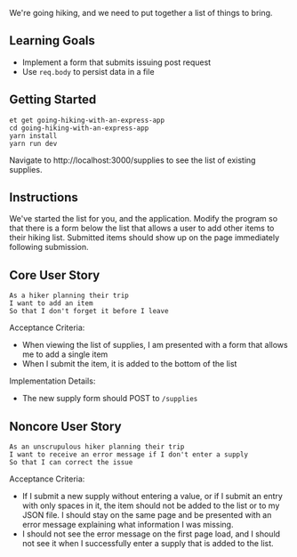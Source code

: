 We're going hiking, and we need to put together a list of things to bring.

## Learning Goals

* Implement a form that submits issuing post request
* Use `req.body` to persist data in a file

## Getting Started

```no-highlight
et get going-hiking-with-an-express-app
cd going-hiking-with-an-express-app
yarn install
yarn run dev
```

Navigate to http://localhost:3000/supplies to see the list of existing supplies.

## Instructions

We've started the list for you, and the application. Modify the program so that there is a form below the list that allows a user to add other items to their hiking list. Submitted items should show up on the page immediately following submission.

## Core User Story

```no-highlight
As a hiker planning their trip
I want to add an item
So that I don't forget it before I leave
```

Acceptance Criteria:

* When viewing the list of supplies, I am presented with a form that allows me to add a single item
* When I submit the item, it is added to the bottom of the list

Implementation Details:

* The new supply form should POST to `/supplies`

## Noncore User Story

```no-highlight
As an unscrupulous hiker planning their trip
I want to receive an error message if I don't enter a supply
So that I can correct the issue
```

Acceptance Criteria:

* If I submit a new supply without entering a value, or if I submit an entry with only spaces in it, the item should not be added to the list or to my JSON file. I should stay on the same page and be presented with an error message explaining what information I was missing.
* I should not see the error message on the first page load, and I should not see it when I successfully enter a supply that is added to the list.
